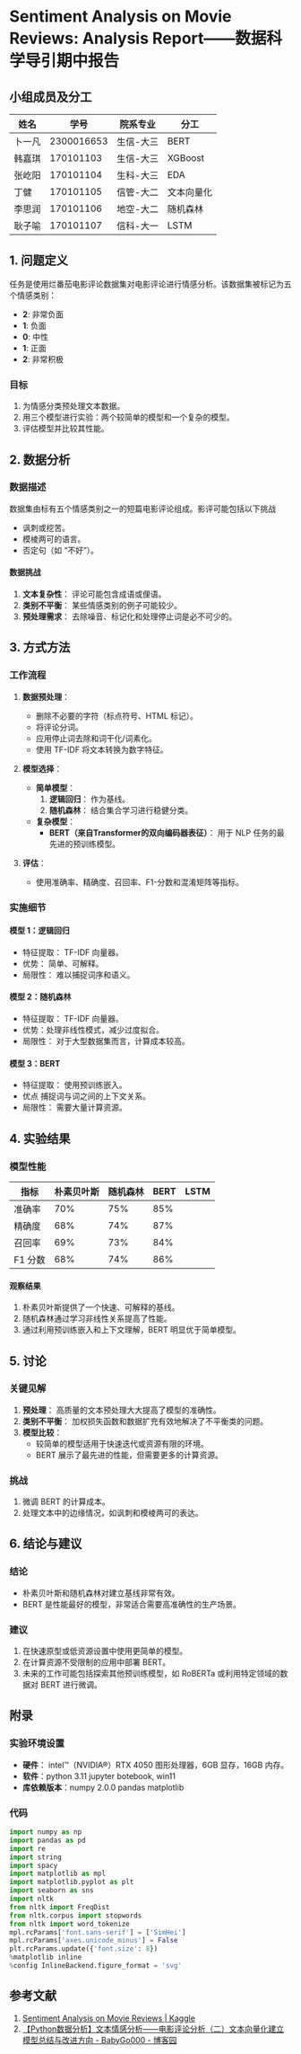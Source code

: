 # Sentiment Analysis on Movie Reviews: Analysis Report——数据科学导引期中报告

## 小组成员及分工

| 姓名   | 学号       | 院系专业  | 分工      |
| ------ | ---------- | --------- |---------|
| 卜一凡 | 2300016653 | 生信-大三 | BERT    |
| 韩嘉琪 | 170101103  | 生信-大三 | XGBoost |
| 张屹阳 | 170101104  | 生科-大三 | EDA     |
| 丁健   | 170101105  | 信管-大二 | 文本向量化   |
| 李思润 | 170101106  | 地空-大二 | 随机森林    |
| 耿子喻 | 170101107  | 信科-大一 | LSTM    |

## 1. 问题定义

任务是使用烂番茄电影评论数据集对电影评论进行情感分析。该数据集被标记为五个情感类别：

- **2**: 非常负面
- **1**: 负面
- **0**: 中性
- **1**: 正面
- **2**: 非常积极

### 目标

1. 为情感分类预处理文本数据。
2. 用三个模型进行实验：两个较简单的模型和一个复杂的模型。
3. 评估模型并比较其性能。

## 2. 数据分析

### 数据描述

数据集由标有五个情感类别之一的短篇电影评论组成。影评可能包括以下挑战

- 讽刺或挖苦。
- 模棱两可的语言。
- 否定句（如 “不好”）。

#### 数据挑战

1. **文本复杂性**： 评论可能包含成语或俚语。
2. **类别不平衡**： 某些情感类别的例子可能较少。
3. **预处理需求**： 去除噪音、标记化和处理停止词是必不可少的。

## 3. 方式方法

### 工作流程

1. **数据预处理**：

   - 删除不必要的字符（标点符号、HTML 标记）。
   - 将评论分词。
   - 应用停止词去除和词干化/词素化。
   - 使用 TF-IDF 将文本转换为数字特征。
2. **模型选择**：

   - **简单模型**：
     1. **逻辑回归**： 作为基线。
     2. **随机森林**： 结合集合学习进行稳健分类。
   - **复杂模型**：
     - **BERT（来自Transformer的双向编码器表征）**： 用于 NLP 任务的最先进的预训练模型。
3. **评估**：

   - 使用准确率、精确度、召回率、F1-分数和混淆矩阵等指标。

### 实施细节

#### 模型 1：逻辑回归

- 特征提取： TF-IDF 向量器。
- 优势： 简单、可解释。
- 局限性： 难以捕捉词序和语义。

#### 模型 2：随机森林

- 特征提取： TF-IDF 向量器。
- 优势：处理非线性模式，减少过度拟合。
- 局限性： 对于大型数据集而言，计算成本较高。

#### 模型 3：BERT

- 特征提取： 使用预训练嵌入。
- 优点 捕捉词与词之间的上下文关系。
- 局限性： 需要大量计算资源。

## 4. 实验结果

### 模型性能

| 指标    | 朴素贝叶斯 | 随机森林 | BERT | LSTM |
| ------- |-------| -------- | ---- |------|
| 准确率  | 70%   | 75%      | 85%  |      |
| 精确度  | 68%   | 74%      | 87%  |      |
| 召回率  | 69%   | 73%      | 84%  |      |
| F1 分数 | 68%   | 74%      | 86%  |      |

#### 观察结果

1. 朴素贝叶斯提供了一个快速、可解释的基线。
2. 随机森林通过学习非线性关系提高了性能。
3. 通过利用预训练嵌入和上下文理解，BERT 明显优于简单模型。

## 5. 讨论

### 关键见解

1. **预处理**： 高质量的文本预处理大大提高了模型的准确性。
2. **类别不平衡**： 加权损失函数和数据扩充有效地解决了不平衡类的问题。
3. **模型比较**：
   - 较简单的模型适用于快速迭代或资源有限的环境。
   - BERT 展示了最先进的性能，但需要更多的计算资源。

### 挑战

1. 微调 BERT 的计算成本。
2. 处理文本中的边缘情况，如讽刺和模棱两可的表达。

## 6. 结论与建议

### 结论

- 朴素贝叶斯和随机森林对建立基线非常有效。
- BERT 是性能最好的模型，非常适合需要高准确性的生产场景。

### 建议

1. 在快速原型或低资源设置中使用更简单的模型。
2. 在计算资源不受限制的应用中部署 BERT。
3. 未来的工作可能包括探索其他预训练模型，如 RoBERTa 或利用特定领域的数据对 BERT 进行微调。

## 附录

### 实验环境设置

- **硬件**： intel™（NVIDIA®）RTX 4050 图形处理器，6GB 显存，16GB 内存。
- **软件**：python 3.11 jupyter botebook, win11
- **库依赖版本**：numpy 2.0.0 pandas matplotlib

### 代码

```python
import numpy as np
import pandas as pd
import re
import string
import spacy
import matplotlib as mpl
import matplotlib.pyplot as plt
import seaborn as sns
import nltk
from nltk import FreqDist
from nltk.corpus import stopwords
from nltk import word_tokenize
mpl.rcParams['font.sans-serif'] = ['SimHei']
mpl.rcParams['axes.unicode_minus'] = False
plt.rcParams.update({'font.size': 8})
%matplotlib inline
%config InlineBackend.figure_format = 'svg'


```

## 参考文献

1. [Sentiment Analysis on Movie Reviews | Kaggle](https://www.kaggle.com/competitions/sentiment-analysis-on-movie-reviews)
2. [【Python数据分析】文本情感分析——电影评论分析（二）文本向量化建立模型总结与改进方向 - BabyGo000 - 博客园](https://www.cnblogs.com/gc2770/p/14929162.html)
